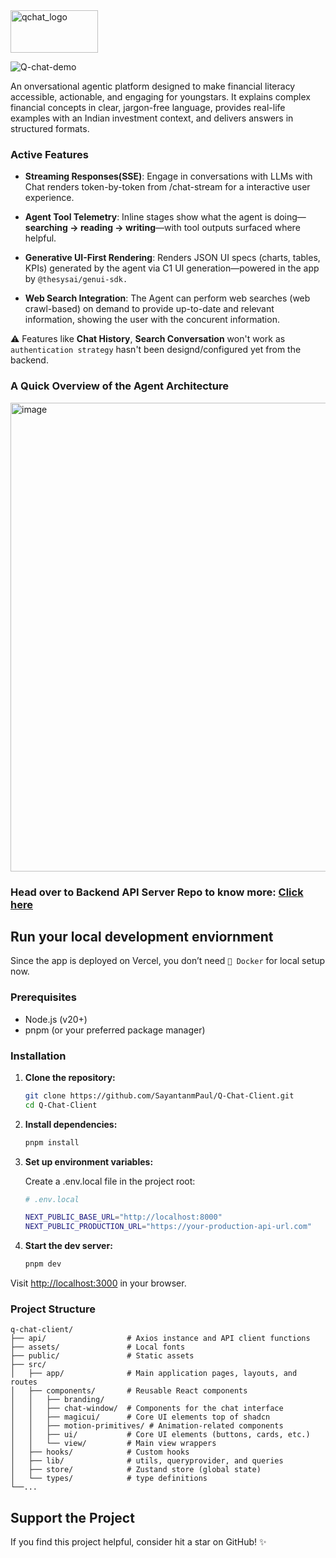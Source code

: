 <img width="140" height="68" alt="qchat_logo" src="https://github.com/user-attachments/assets/a055a625-e0b4-4693-839c-e923d86fbac2" />

![Q-chat-demo](https://github.com/user-attachments/assets/fb242fb1-b554-4ea3-b938-896318715866)

An onversational agentic platform designed to make financial literacy accessible, actionable, and engaging for youngstars. It explains complex financial concepts in clear, jargon-free language, provides real-life examples with an Indian investment context, and delivers answers in structured formats.


### Active Features

- **Streaming Responses(SSE)**: Engage in conversations with LLMs with Chat renders token-by-token from /chat-stream for a interactive user experience.

- **Agent Tool Telemetry**: Inline stages show what the agent is doing—**searching → reading → writing**—with tool outputs surfaced where helpful.

- **Generative UI-First Rendering**: Renders JSON UI specs (charts, tables, KPIs) generated by the agent via C1 UI generation—powered in the app by `@thesysai/genui-sdk.`

- **Web Search Integration**: The Agent can perform web searches (web crawl-based) on demand to provide up-to-date and relevant information, showing the user with the concurent information. 

⚠️ Features like **Chat History**, **Search Conversation** won't work as ``authentication strategy`` hasn't been designd/configured yet from the backend. 

### A Quick Overview of the Agent Architecture
<img width="1917" height="750" alt="image" src="https://github.com/user-attachments/assets/04f6ce53-2daa-4be8-945e-06f8db774fb3" />

### Head over to Backend API Server Repo to know more: [Click here](https://github.com/SayantanmPaul/Q-Chat-FastAPI-Server)

## Run your local development enviornment

Since the app is deployed on Vercel, you don’t need `🐳 Docker` for local setup now.

### Prerequisites

- Node.js (v20+)
- pnpm (or your preferred package manager)

### Installation

1.  **Clone the repository:**
    ```bash
    git clone https://github.com/SayantanmPaul/Q-Chat-Client.git
    cd Q-Chat-Client
    ```

2.  **Install dependencies:**
    ```bash
    pnpm install
    ```

3.  **Set up environment variables:**

    Create a .env.local file in the project root:

    ```bash
    # .env.local

    NEXT_PUBLIC_BASE_URL="http://localhost:8000"
    NEXT_PUBLIC_PRODUCTION_URL="https://your-production-api-url.com"
    ```

4.  **Start the dev server:**
    ```bash
    pnpm dev
    ```

Visit [http://localhost:3000](http://localhost:3000) in your browser.

### Project Structure

```
q-chat-client/
├── api/                  # Axios instance and API client functions
├── assets/               # Local fonts
├── public/               # Static assets
├── src/
│   ├── app/              # Main application pages, layouts, and routes
│   ├── components/       # Reusable React components
│   │   ├── branding/
│   │   ├── chat-window/  # Components for the chat interface
│   │   ├── magicui/      # Core UI elements top of shadcn
│   │   ├── motion-primitives/ # Animation-related components
│   │   ├── ui/           # Core UI elements (buttons, cards, etc.)
│   │   └── view/         # Main view wrappers
│   ├── hooks/            # Custom hooks
│   ├── lib/              # utils, queryprovider, and queries
│   ├── store/            # Zustand store (global state)
│   └── types/            # type definitions
└──...
```

## Support the Project
If you find this project helpful, consider hit a star on GitHub! ✨
